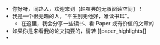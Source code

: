- 你好呀，同路人，欢迎来到【赵喧典的无限阅读空间】！
- 我是一个很无趣的人，“平生别无他好，唯读书耳”。
	- 在这里，我会分享一些读书、看 Paper 或有价值的文章的
- 如果你是来看我的论文摘要的，请转 [[paper_highlights]]
-